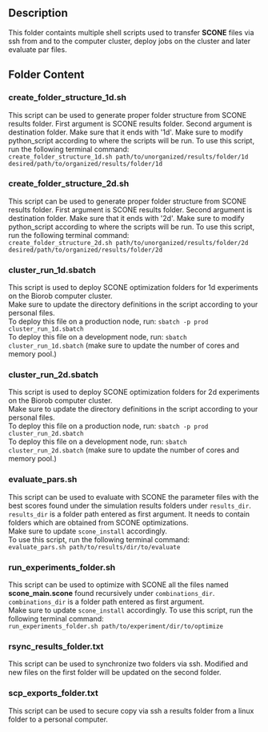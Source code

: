 ## Description
This folder containts multiple shell scripts used to transfer **SCONE** files via ssh from and to the computer cluster, deploy jobs on the cluster and later evaluate par files.

## Folder Content
### create_folder_structure_1d.sh
This script can be used to generate proper folder structure from SCONE results folder. First argument is SCONE results folder. Second argument is destination folder. Make sure that it ends with '1d'. Make sure to modify python_script according to where the scripts will be run. To use this script, run the following terminal command:\
`create_folder_structure_1d.sh path/to/unorganized/results/folder/1d desired/path/to/organized/results/folder/1d`
### create_folder_structure_2d.sh
This script can be used to generate proper folder structure from SCONE results folder. First argument is SCONE results folder. Second argument is destination folder. Make sure that it ends with '2d'. Make sure to modify python_script according to where the scripts will be run. To use this script, run the following terminal command:\
`create_folder_structure_2d.sh path/to/unorganized/results/folder/2d desired/path/to/organized/results/folder/2d`
### cluster_run_1d.sbatch
This script is used to deploy SCONE optimization folders for 1d experiments on the Biorob computer cluster.\
Make sure to update the directory definitions in the script according to your personal files.\
To deploy this file on a production node, run: `sbatch -p prod cluster_run_1d.sbatch`\
To deploy this file on a development node, run: `sbatch cluster_run_1d.sbatch` (make sure to update the number of cores and memory pool.)
### cluster_run_2d.sbatch
This script is used to deploy SCONE optimization folders for 2d experiments on the Biorob computer cluster.\
Make sure to update the directory definitions in the script according to your personal files.\
To deploy this file on a production node, run: `sbatch -p prod cluster_run_2d.sbatch`\
To deploy this file on a development node, run: `sbatch cluster_run_2d.sbatch` (make sure to update the number of cores and memory pool.)
### evaluate_pars.sh
This script can be used to evaluate with SCONE the parameter files with the best scores found under the simulation results folders under `results_dir`.
`results_dir` is a folder path entered as first argument. It needs to contain folders which are obtained from SCONE optimizations.\
Make sure to update `scone_install` accordingly.\
To use this script, run the following terminal command:\
`evaluate_pars.sh path/to/results/dir/to/evaluate`
### run_experiments_folder.sh
This script can be used to optimize with SCONE all the files named **scone_main.scone** found recursively under `combinations_dir`. `combinations_dir` is a folder path entered as first argument.\
Make sure to update `scone_install` accordingly.
To use this script, run the following terminal command:\
`run_experiments_folder.sh path/to/experiment/dir/to/optimize`
### rsync_results_folder.txt
This script can be used to synchronize two folders via ssh. Modified and new files on the first folder will be updated on the second folder.
### scp_exports_folder.txt
This script can be used to secure copy via ssh a results folder from a linux folder to a personal computer.
